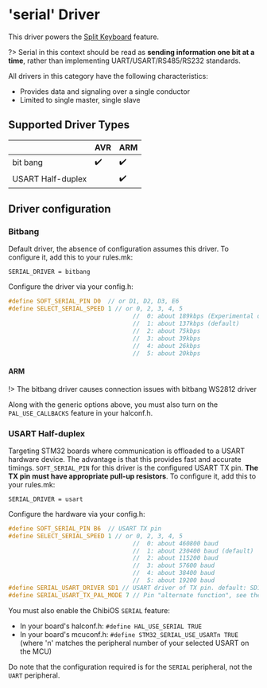 # 'serial' Driver
This driver powers the [Split Keyboard](feature_split_keyboard.md) feature.

?> Serial in this context should be read as **sending information one bit at a time**, rather than implementing UART/USART/RS485/RS232 standards.

All drivers in this category have the following characteristics:
* Provides data and signaling over a single conductor
* Limited to single master, single slave

## Supported Driver Types

|                   | AVR                | ARM                |
|-------------------|--------------------|--------------------|
| bit bang          | :heavy_check_mark: | :heavy_check_mark: |
| USART Half-duplex |                    | :heavy_check_mark: |

## Driver configuration

### Bitbang
Default driver, the absence of configuration assumes this driver. To configure it, add this to your rules.mk:

```make
SERIAL_DRIVER = bitbang
```

Configure the driver via your config.h:
```c
#define SOFT_SERIAL_PIN D0  // or D1, D2, D3, E6
#define SELECT_SERIAL_SPEED 1 // or 0, 2, 3, 4, 5
                                   //  0: about 189kbps (Experimental only)
                                   //  1: about 137kbps (default)
                                   //  2: about 75kbps
                                   //  3: about 39kbps
                                   //  4: about 26kbps
                                   //  5: about 20kbps
```

#### ARM

!> The bitbang driver causes connection issues with bitbang WS2812 driver

Along with the generic options above, you must also turn on the `PAL_USE_CALLBACKS` feature in your halconf.h.

### USART Half-duplex
Targeting STM32 boards where communication is offloaded to a USART hardware device. The advantage is that this provides fast and accurate timings. `SOFT_SERIAL_PIN` for this driver is the configured USART TX pin. **The TX pin must have appropriate pull-up resistors**. To configure it, add this to your rules.mk:

```make
SERIAL_DRIVER = usart
```

Configure the hardware via your config.h:
```c
#define SOFT_SERIAL_PIN B6  // USART TX pin
#define SELECT_SERIAL_SPEED 1 // or 0, 2, 3, 4, 5
                                   //  0: about 460800 baud
                                   //  1: about 230400 baud (default)
                                   //  2: about 115200 baud
                                   //  3: about 57600 baud
                                   //  4: about 38400 baud
                                   //  5: about 19200 baud
#define SERIAL_USART_DRIVER SD1 // USART driver of TX pin. default: SD1
#define SERIAL_USART_TX_PAL_MODE 7 // Pin "alternate function", see the respective datasheet for the appropriate values for your MCU. default: 7
```

You must also enable the ChibiOS `SERIAL` feature:
* In your board's halconf.h: `#define HAL_USE_SERIAL TRUE`
* In your board's mcuconf.h: `#define STM32_SERIAL_USE_USARTn TRUE` (where 'n' matches the peripheral number of your selected USART on the MCU)

Do note that the configuration required is for the `SERIAL` peripheral, not the `UART` peripheral.
